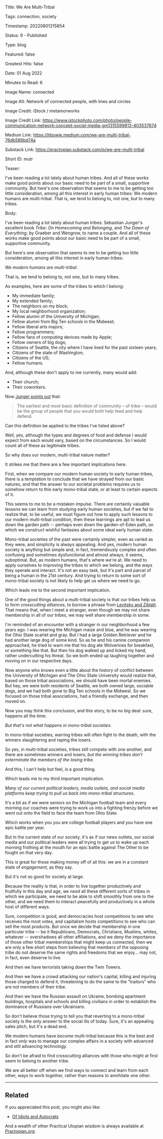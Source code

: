Title:  We Are Multi-Tribal

Tags:   connection, society

Timestamp: 20220801215854

Status: 9 - Published

Type:   blog

Featured: false

Greatest Hits: false

Date:   01 Aug 2022

Minutes to Read: 6

Image Name: connected

Image Alt: Network of connected people, with lines and circles

Image Credit: iStock / metamorworks

Image Credit Link: https://www.istockphoto.com/photo/people-communication-network-concept-social-media-gm1315599813-403537674

Medium Link: https://hbowie.medium.com/we-are-multi-tribal-76db586bd74a

Substack Link: https://practopian.substack.com/p/we-are-multi-tribal

Short ID: mutr

Teaser:

I've been reading a lot lately about human tribes. And all of these works make good points about our basic need to be part of a small, supportive community. But here's one observation that seems to me to be getting too little consideration, among all this interest in early human tribes: We modern humans are multi-tribal. That is, we tend to belong to, not one, but to many tribes. 


Body:

I've been reading a lot lately about human tribes: Sebastian Junger's excellent book *Tribe: On Homecoming and Belonging*, and *The Dawn of Everything*, by Graeber and Wengrow, to name a couple. And all of these works make good points about our basic need to be part of a small, supportive community. 

But here's one observation that seems to me to be getting too little consideration, among all this interest in early human tribes:

*We modern humans are multi-tribal.* 

That is, we tend to belong to, not one, but to many tribes. 

As examples, here are some of the tribes to which I belong:

+ My immediate family;
+ My extended family;
+ The neighbors on my block;
+ My local neighborhood organization;
+ Fellow alumni of the University of Michigan;
+ Fellow alumni from Big Ten schools in the Midwest;
+ Fellow liberal arts majors;
+ Fellow programmers;
+ Fellow fans of computing devices made by Apple;
+ Fellow owners of big dogs;
+ Citizens of Seattle, the city where I have lived for the past sixteen years;
+ Citizens of the state of Washington;
+ Citizens of the US;
+ Fellow humans.

And, although these don't apply to me currently, many would add:

+ Their church;
+ Their coworkers. 

Now [Junger points out](https://practopian.org/quotes/the-group-of-people-that-you-would-both-help-feed-and-help-defend.html) that:

> The earliest and most basic definition of community – of tribe – would be the group of people that you would both help feed and help defend.

Can this definition be applied to the tribes I've listed above?

Well, yes, although the types and degrees of food and defense I would expect from each would vary, based on the circumstances.  So I would count all of these as legitimate tribes. 

So why does our modern, multi-tribal nature matter?

It strikes me that there are a few important implications here. 

First, when we compare our modern human society to early human tribes, there is a temptation to conclude that we have strayed from our basic natures, and that the answer to our societal problems requires us to somehow return to this early mono-tribal state, or at least to certain aspects of it. 

This seems to me to be a mistaken impulse. There are certainly valuable lessons we can learn from studying early human societies, but if we fail to realize that, to be useful, we must figure out how to apply such lessons to our modern multi-tribal condition, then these learnings are apt to lead us down the garden path -- perhaps even down the garden-of-Eden path, on which we construct wishful fantasies about some ideal early human state.  

Mono-tribal societies of the past were certainly simpler, even as varied as they were, and simplicity is always appealing. And yes, modern human society is anything but simple and, in fact, tremendously complex and often confusing and sometimes dysfunctional and almost always, it seems, suboptimal. But, as modern humans, that's where we're at. We need to apply ourselves to improving the tribes to which we belong, and the ways they operate and interact. It's not an easy task, but it's part and parcel of being a human in the 21st century. And trying to return to some sort of mono-tribal society is not likely to help get us where we need to go. 

Which leads me to the second important implication. 

One of the good things about a multi-tribal society is that our tribes help us to form *crosscutting alliances*, to borrow a phrase from [Levitsky and Ziblatt](https://practopian.org/quotes/crosscutting-alliances.html). That means that, when I meet a stranger, even though we may not share membership in all of our tribes, we may well share membership in some. 

I'm reminded of an encounter with a stranger in our neighborhood a few years ago. I was wearing the Michigan maize and blue, and he was wearing the Ohio State scarlet and gray. But I had a large Golden Retriever and he had another large dog of some kind. So as he and his canine companion approached, he tried to warn me that his dog ate Wolverines for breakfast, or something like that. But then his dog walked up and licked my hand, rather undercutting his threat. So we both ended up laughing together and moving on in our respective days. 

Now anyone who knows even a little about the history of conflict between the University of Michigan and The Ohio State University would realize that, based on those tribal associations, we should have been mortal enemies. But hey, we were both residents of Seattle, we both owned large, sociable dogs, and we had both gone to Big Ten schools in the Midwest. So we focused on those tribal associations, had a friendly exchange, and then moved on. 

Now you may think this conclusion, and this story, to be no big deal: sure, happens all the time. 

*But that's not what happens in mono-tribal societies.*

In mono-tribal societies, warring tribes will often fight to the death, with the winners slaughtering and raping the losers. 

So yes, in multi-tribal societies, tribes still compete with one another, and there are sometimes winners and losers, *but the winning tribes don't exterminate the members of the losing tribe*. 

And this, I can't help but feel, is a good thing. 

Which leads me to my third important implication. 

*Many of our current political leaders, media outlets, and social media platforms keep trying to pull us back into mono-tribal structures.* 

It's a bit as if we were seniors on the Michigan football team and every morning our coaches were trying to work us into a fighting frenzy before we went out onto the field to face the team from Ohio State. 

Which works when you you are college football players and you have one epic battle per year. 

But in the current state of our society, it's as if our news outlets, our social media and our political leaders were all trying to get us to wake up each morning frothing at the mouth for an epic battle against The Other to be fought on that very day. 

This is great for those making money off of all this: we are in a constant state of *engagement*, as they say. 

But it's not so good for society at large. 

Because the reality is that, in order to live together productively and fruitfully in this day and age, we *need* all these different sorts of tribes in which we participate, we need to be able to shift smoothly from one to the other, and we need them to interact peacefully and productively in a whole host of different ways. 

Sure, competition is good, and democracies host competitions to see who receives the most votes, and capitalism hosts competitions to see who can sell the most products. But once we decide that membership in one particular tribe -- be it Republicans, Democrats, Christians, Muslims, whites, whatever -- overshadows all other affiliations, and we deny the importance of those other tribal memberships that might keep us connected, then we are only a few short steps from believing that members of the opposing tribe do not deserve the same rights and freedoms that we enjoy... may not, in fact, even deserve to live. 

And then we have terrorists taking down the Twin Towers. 

And then we have a crowd attacking our nation's capital, killing and injuring those charged to defend it, threatening to do the same to the "traitors" who are not members of their tribe. 

And then we have the Russian assault on Ukraine, bombing apartment buildings, hospitals and schools and killing civilians in order to establish the dominance of Russians over Ukrainians.

So don't believe those trying to tell you that reverting to a mono-tribal society is the only answer to the social ills of today. Sure, it's an appealing sales pitch, but it's a dead end. 

We modern humans have *become* multi-tribal because this is the best and in fact *only* was to manage our complex affairs in a society with advanced and still advancing technology.  

So don't be afraid to find crosscutting alliances with those who might at first seem to belong to another tribe. 

We are all better off when we find ways to connect and learn from each other, ways to work together, rather than reasons to annihilate one other.  

----

## Related

If you appreciated this post, you might also like:

+ [Of Idiots and Autocrats](https://practopian.org/blog/hbowie/of-idiots-and-autocrats.html)

And a wealth of other Practical Utopian wisdom is always available at [Practopian.org](https://practopian.org).
